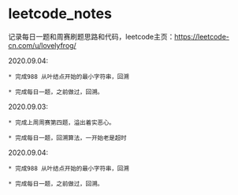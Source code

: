 # leetcode_notes

记录每日一题和周赛刷题思路和代码，leetcode主页：https://leetcode-cn.com/u/lovelyfrog/

2020.09.04:

    * 完成988 从叶结点开始的最小字符串，回溯

    * 完成每日一题，之前做过，回溯。

2020.09.03: 

    * 完成上周周赛第四题，溢出着实恶心。

    * 完成每日一题，回溯算法，一开始老是超时

2020.09.04:

    * 完成988 从叶结点开始的最小字符串，回溯

    * 完成每日一题，之前做过，回溯。

